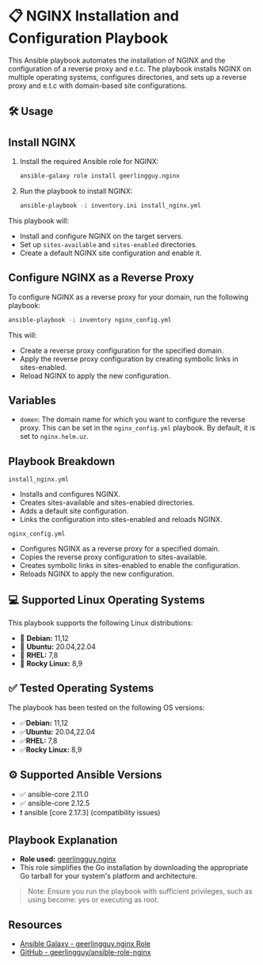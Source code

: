 # 📋 NGINX Installation and Configuration Playbook

This Ansible playbook automates the installation of NGINX and the configuration of a reverse proxy and e.t.c. The playbook installs NGINX on multiple operating systems, configures directories, and sets up a reverse proxy and e.t.c with domain-based site configurations.

## 🛠️ Usage

## Install NGINX

1. Install the required Ansible role for NGINX:
   ```bash
   ansible-galaxy role install geerlingguy.nginx
   ```
2. Run the playbook to install NGINX:
   ```bash
   ansible-playbook -i inventory.ini install_nginx.yml
   ```
This playbook will:

* Install and configure NGINX on the target servers.
* Set up `sites-available` and `sites-enabled` directories.
* Create a default NGINX site configuration and enable it.

## Configure NGINX as a Reverse Proxy

To configure NGINX as a reverse proxy for your domain, run the following playbook:

```bash
ansible-playbook -i inventory nginx_config.yml
```
This will:

* Create a reverse proxy configuration for the specified domain.
* Apply the reverse proxy configuration by creating symbolic links in sites-enabled.
* Reload NGINX to apply the new configuration.

## Variables
* `domen`: The domain name for which you want to configure the reverse proxy. This can be set in the `nginx_config.yml` playbook. By default, it is set to `nginx.helm.uz`.

## Playbook Breakdown
`install_nginx.yml`
* Installs and configures NGINX.
* Creates sites-available and sites-enabled directories.
* Adds a default site configuration.
* Links the configuration into sites-enabled and reloads NGINX.

`nginx_config.yml`
* Configures NGINX as a reverse proxy for a specified domain.
* Copies the reverse proxy configuration to sites-available.
* Creates symbolic links in sites-enabled to enable the configuration.
* Reloads NGINX to apply the new configuration.

## 💻 Supported Linux Operating Systems
This playbook supports the following Linux distributions:
* 🐧 **Debian:** 11,12
* 🐧 **Ubuntu:** 20.04,22.04
* 🐧 **RHEL:** 7,8
* 🐧 **Rocky Linux:** 8,9

## ✅ Tested Operating Systems
The playbook has been tested on the following OS versions:
* ✅**Debian:** 11,12
* ✅**Ubuntu:** 20.04,22.04
* ✅**RHEL:** 7,8
* ✅**Rocky Linux:** 8,9

## ⚙️ Supported Ansible Versions
* ✅ ansible-core 2.11.0
* ✅  ansible-core 2.12.5
* ❗️ ansible [core 2.17.3] (compatibility issues)

## Playbook Explanation

* **Role used:** [geerlingguy.nginx](https://github.com/geerlingguy/ansible-role-nginx)
* This role simplifies the Go installation by downloading the appropriate Go tarball for your system's platform and architecture.

> Note: Ensure you run the playbook with sufficient privileges, such as using become: yes or executing as root.

## Resources

* [Ansible Galaxy - geerlingguy.nginx Role](https://galaxy.ansible.com/ui/standalone/roles/geerlingguy/nginx/documentation/)
* [GitHub - geerlingguy/ansible-role-nginx](https://github.com/geerlingguy/ansible-role-nginx)